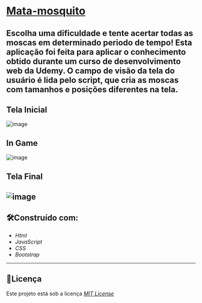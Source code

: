 # [Mata-mosquito](https://mata-mosquito-ftmb.netlify.app/)
Escolha uma dificuldade e tente acertar todas as moscas em determinado periodo de tempo!
Esta aplicação foi feita para aplicar o conhecimento obtido durante um curso de desenvolvimento web da Udemy.
O campo de visão da tela do usuário é lida pelo script, que cria as moscas com tamanhos e posições diferentes na tela.
---
## Tela Inicial 

![image](https://user-images.githubusercontent.com/110541376/211309618-599e1a8b-fe00-4603-889b-b3e4fa66162f.png)


## In Game
![image](https://user-images.githubusercontent.com/110541376/211310066-c50b120d-2631-425c-9810-4dc138f1bba4.png)


## Tela Final
![image](https://user-images.githubusercontent.com/110541376/211309974-4e1d4b83-1788-4a31-b6cb-0eaeca389354.png)
---

## 🛠️Construído com:
* _Html_
* _JavaScript_
* _CSS_
* _Bootstrap_
---

## 📄Licença
Este projeto está sob a licença [_MIT License_](https://github.com/BrunoAmadei/Mata-mosquito/blob/main/LICENSE)

